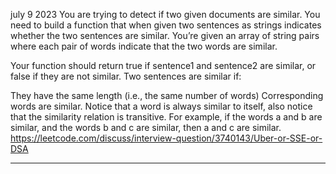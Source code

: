 july 9 2023
You are trying to detect if two given documents are similar. You need to build a function that when given two sentences as strings indicates whether the two sentences are similar. You’re given an array of string pairs where each pair of words indicate that the two words are similar.

Your function should return true if sentence1 and sentence2 are similar, or false if they are not similar.
Two sentences are similar if:

They have the same length (i.e., the same number of words)
Corresponding words are similar.
Notice that a word is always similar to itself, also notice that the similarity relation is transitive. For example, if the words a and b are similar, and the words b and c are similar, then a and c are similar.
https://leetcode.com/discuss/interview-question/3740143/Uber-or-SSE-or-DSA

---------
